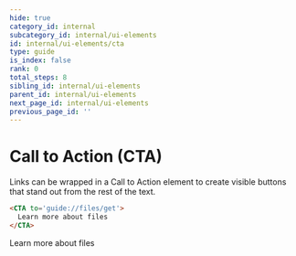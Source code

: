 ```yaml
---
hide: true
category_id: internal
subcategory_id: internal/ui-elements
id: internal/ui-elements/cta
type: guide
is_index: false
rank: 0
total_steps: 8
sibling_id: internal/ui-elements
parent_id: internal/ui-elements
next_page_id: internal/ui-elements
previous_page_id: ''
---
```


<!-- does not need translation -->

# Call to Action (CTA)

Links can be wrapped in a Call to Action element to create visible buttons that
stand out from the rest of the text.

```html
<CTA to='guide://files/get'>
  Learn more about files
</CTA>
```

<H>

<CTA to='guide://files/get'>
Learn more about files

</CTA>

</H>
